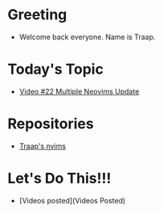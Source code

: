 # Greeting
  - Welcome back everyone.  Name is Traap.

# Today's Topic

  - [Video #22 Multiple Neovims Update](https://www.youtube.com/watch?v=41CXryG1_DM&t=681s)

# Repositories
  - [Traap's nvims](https://github.com/Traap/nvims)

# Let's Do This!!!
- [Videos posted](Videos Posted)


